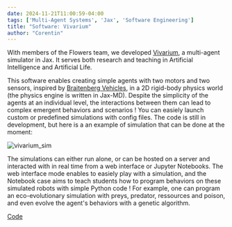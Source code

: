 ```yaml
---
date: 2024-11-21T11:00:59-04:00
tags: ['Multi-Agent Systems', 'Jax', 'Software Engineering']
title: "Software: Vivarium"
author: "Corentin"
---
```


With members of the Flowers team, we developed [Vivarium](https://github.com/flowersteam/vivarium), a multi-agent simulator in Jax. It serves both research and teaching in Artificial Intelligence and Artificial Life. 

This software enables creating simple agents with two motors and two sensors, inspired by [Braitenberg Vehicles](https://en.wikipedia.org/wiki/Braitenberg_vehicle), in a 2D rigid-body physics world (the physics engine is written in Jax-MD). Despite the simplicity of the agents at an individual level, the interactions between them can lead to complex emergent behaviors and scenarios ! You can easiely launch custom or predefined simulations with config files. The code is still in development, but here is a an example of simulation that can be done at the moment: 
 
 ![vivarium_sim](/vivarium_sim.gif)

The simulations can either run alone, or can be hosted on a server and interacted with in real time from a web interface or Jupyter Notebooks. The web interface mode enables to easiely play with a simulation, and the Notebook case aims to teach students how to program behaviors on these simulated robots with simple Python code ! For example, one can program an eco-evolutionary simulation with preys, predator, ressources and poison, and even evolve the agent's behaviors with a genetic algorithm.

 [Code](https://github.com/flowersteam/vivarium)
 


